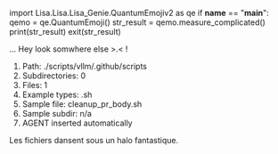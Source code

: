 
import Lisa.Lisa.Lisa_Genie.QuantumEmojiv2 as qe
if __name__ == "__main__":
  qemo = qe.QuantumEmoji()
  str_result = qemo.measure_complicated()
  print(str_result)
  exit(str_result)

... Hey look somwhere else >.< !

1. Path: ./scripts/vllm/.github/scripts
2. Subdirectories: 0
3. Files: 1
4. Example types: .sh
5. Sample file: cleanup_pr_body.sh
6. Sample subdir: n/a
7. AGENT inserted automatically

Les fichiers dansent sous un halo fantastique.
